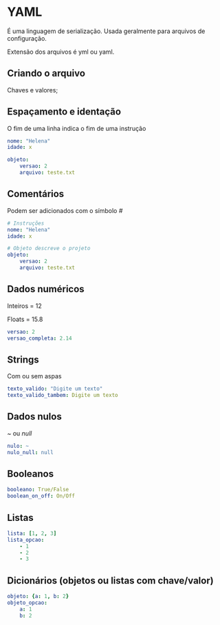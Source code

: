 # YAML

É uma linguagem de serialização. Usada geralmente para arquivos de configuração.

Extensão dos arquivos é yml ou yaml.

## Criando o arquivo

Chaves e valores;

## Espaçamento e identação

O fim de uma linha indica o fim de uma instrução

```yaml
nome: "Helena"
idade: x

objeto:
    versao: 2
    arquivo: teste.txt
```

## Comentários

Podem ser adicionados com o símbolo *#*

```yaml
# Instruções
nome: "Helena"
idade: x

# Objeto descreve o projeto
objeto:
    versao: 2
    arquivo: teste.txt
```

## Dados numéricos

Inteiros = 12

Floats = 15.8

```yaml
versao: 2
versao_completa: 2.14
```

## Strings

Com ou sem aspas

```yaml
texto_valido: "Digite um texto"
texto_valido_tambem: Digite um texto
```

## Dados nulos

*~* ou *null*

```yaml
nulo: ~
nulo_null: null
```

## Booleanos

```yaml
booleano: True/False
boolean_on_off: On/Off
```

## Listas

```yaml
lista: [1, 2, 3]
lista_opcao:
    - 1
    - 2
    - 3
```

## Dicionários (objetos ou listas com chave/valor)

```yaml
objeto: {a: 1, b: 2}
objeto_opcao:
    a: 1
    b: 2
```
